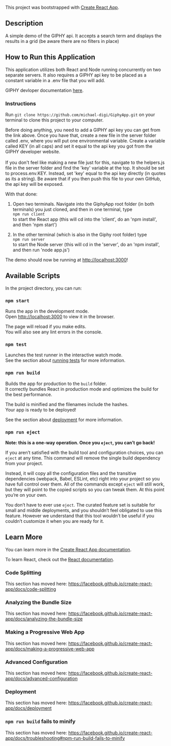 This project was bootstrapped with [Create React App](https://github.com/facebook/create-react-app).

## Description

A simple demo of the GIPHY api. It accepts a search term and displays the results in a grid (be aware there are no filters in place)

## How to Run this Application

This application utilizes both React and Node running concurrently on two separate servers. It also requires a GIPHY api key to be placed as a constant variable in a .env file that you will add.

GIPHY devloper documentation [here](https://developers.giphy.com/).

### Instructions
Run ```git clone https://github.com/michael-digi/GiphyApp.git``` on your terminal to clone this project to your computer.

Before doing anything, you need to add a GIPHY api key you can get from the link above. Once you have that, create a new file in the server folder called .env, where you will put one environmental variable.
Create a variable called KEY (in all caps) and set it equal to the api key you got from the GIPHY developer website. <br /><br />
If you don't feel like making a new file just for this, navigate to the helpers.js file in the server folder and find the 'key' variable at the top. It should be set to process.env.KEY. Instead, set 'key' equal to the api key directly (in quotes as its a string). Be aware that if you then push this file to your own GitHub, the api key will be exposed.

With that done:

1. Open two terminals. Navigate into the GiphyApp root folder (in both terminals) you just cloned, and then in one terminal, type<br />
```npm run client```<br />
to start the React app (this will cd into the 'client', do an 'npm install', and then 'npm start')

2. In the other terminal (which is also in the Giphy root folder) type<br />
```npm run server```<br />
to start the Node server (this will cd in the 'server', do an 'npm install', and then run 'node app.js')

The demo should now be running at [http://localhost:3000](http://localhost:3000)!

## Available Scripts

In the project directory, you can run:

### `npm start`

Runs the app in the development mode.<br />
Open [http://localhost:3000](http://localhost:3000) to view it in the browser.

The page will reload if you make edits.<br />
You will also see any lint errors in the console.

### `npm test`

Launches the test runner in the interactive watch mode.<br />
See the section about [running tests](https://facebook.github.io/create-react-app/docs/running-tests) for more information.

### `npm run build`

Builds the app for production to the `build` folder.<br />
It correctly bundles React in production mode and optimizes the build for the best performance.

The build is minified and the filenames include the hashes.<br />
Your app is ready to be deployed!

See the section about [deployment](https://facebook.github.io/create-react-app/docs/deployment) for more information.

### `npm run eject`

**Note: this is a one-way operation. Once you `eject`, you can’t go back!**

If you aren’t satisfied with the build tool and configuration choices, you can `eject` at any time. This command will remove the single build dependency from your project.

Instead, it will copy all the configuration files and the transitive dependencies (webpack, Babel, ESLint, etc) right into your project so you have full control over them. All of the commands except `eject` will still work, but they will point to the copied scripts so you can tweak them. At this point you’re on your own.

You don’t have to ever use `eject`. The curated feature set is suitable for small and middle deployments, and you shouldn’t feel obligated to use this feature. However we understand that this tool wouldn’t be useful if you couldn’t customize it when you are ready for it.

## Learn More

You can learn more in the [Create React App documentation](https://facebook.github.io/create-react-app/docs/getting-started).

To learn React, check out the [React documentation](https://reactjs.org/).

### Code Splitting

This section has moved here: https://facebook.github.io/create-react-app/docs/code-splitting

### Analyzing the Bundle Size

This section has moved here: https://facebook.github.io/create-react-app/docs/analyzing-the-bundle-size

### Making a Progressive Web App

This section has moved here: https://facebook.github.io/create-react-app/docs/making-a-progressive-web-app

### Advanced Configuration

This section has moved here: https://facebook.github.io/create-react-app/docs/advanced-configuration

### Deployment

This section has moved here: https://facebook.github.io/create-react-app/docs/deployment

### `npm run build` fails to minify

This section has moved here: https://facebook.github.io/create-react-app/docs/troubleshooting#npm-run-build-fails-to-minify
